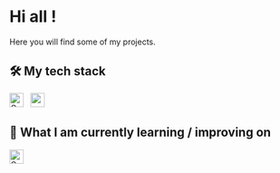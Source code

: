# Hi all !

Here you will find some of my projects.

## 🛠  My tech stack

<a name="learning-now"></a>

[<img src="https://img.shields.io/badge/go-282C34?logo=go&logoColor=blue" alt="Golang" title="Golang" height="25" />][tech_tools_anchor]
&nbsp;
[<img src="https://img.shields.io/badge/c-282C34?logo=c&logoColor=F7DF1E" alt="c" title="c" height="25" />][tech_tools_anchor]
&nbsp;

<a name="learning-next"></a>

## 📖  What I am currently learning / improving on

[<img src="https://img.shields.io/badge/go-282C34?logo=go&logoColor=FFCA28" alt="Golang" title="Golang" height="25" />][learning_now_anchor]
&nbsp;


[tech_tools_anchor]: #bonjour--
[learning_now_anchor]: #learning-now
[learning_next_anchor]: #learning-next
